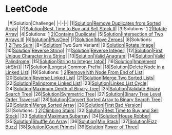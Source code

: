 # LeetCode
&nbsp;
|#|Solution|Challenge|
|-|-|-|
|1|[Solution](Array/RemoveDuplicatesFromSortedArray.java)|[Remove Duplicates from Sorted Array](https://leetcode.com/explore/interview/card/top-interview-questions-easy/92/array/727/)|
|2|[Solution](Array/BuySellStock.java)|[Best Time to Buy and Sell Stock II](https://leetcode.com/explore/interview/card/top-interview-questions-easy/92/array/564/)|
|3|Solutions: [1](Array/RotateArray.java#L1)&nbsp;[2](Array/RotateArray.java#L14)|[Rotate Array](https://leetcode.com/explore/interview/card/top-interview-questions-easy/92/array/646/)|
|4|Solutions: [1](Array/ContainsDuplicate.java#L1)&nbsp;[2](Array/ContainsDuplicate.java#L16)|[Contains Duplicate](https://leetcode.com/explore/interview/card/top-interview-questions-easy/92/array/578/)|
|5|[Solution](Array/IntersectionTwoArrays.java)|[Intersection of Two Arrays II](https://leetcode.com/explore/interview/card/top-interview-questions-easy/92/array/674/)|
|6|[Solution](Array/PlusOne.java)|[PlusOne](https://leetcode.com/explore/interview/card/top-interview-questions-easy/92/array/559/)|
|7|[Solution](Array/MoveZeroes.java)|[Move Zeroes](https://leetcode.com/explore/interview/card/top-interview-questions-easy/92/array/567/)|
|8|Solutions: [1](Array/TwoSum.java#L1)&nbsp;[2](Array/TwoSum.java#L14)|[Two Sum](https://leetcode.com/explore/interview/card/top-interview-questions-easy/92/array/546/)|
|8*|[Solution](Array/TwoSumVariant.java)|Two Sum Variant|
|9|[Solution](Array/RotateImage.java)|[Rotate Image](https://leetcode.com/explore/featured/card/top-interview-questions-easy/92/array/770/)|
|10|[Solution](Strings/ReverseString.java)|[Reverse String](https://leetcode.com/explore/featured/card/top-interview-questions-easy/127/strings/879/)|
|11|[Solution](Strings/ReverseInteger.java)|[Reverse Integer](https://leetcode.com/explore/featured/card/top-interview-questions-easy/127/strings/880/)|
|12|[Solution](Strings/FirstUniqueChar.java)|[First Unique Character in a String](https://leetcode.com/explore/featured/card/top-interview-questions-easy/127/strings/881/)|
|13|[Solution](Strings/ValidAnagram.java)|[Valid Anagram](https://leetcode.com/explore/featured/card/top-interview-questions-easy/127/strings/882/)|
|14|[Solution](Strings/ValidPalindrome.java)|[Valid Palindrome](https://leetcode.com/explore/featured/card/top-interview-questions-easy/127/strings/883/)|
|15|[Solution](Strings/Atoi.java)|[String to Integer (atoi)](https://leetcode.com/explore/featured/card/top-interview-questions-easy/127/strings/884/)|
|16|[Solution](Strings/strStr.java)|[Implement strStr()](https://leetcode.com/explore/featured/card/top-interview-questions-easy/127/strings/885/)|
|17|[Solution](Strings/LongestCommonPrefix.java)|[Longest Common Prefix](https://leetcode.com/explore/featured/card/top-interview-questions-easy/127/strings/887/)|
|18|[Solution](LinkedList/DeleteNode.java)|[Delete Node in a Linked List](https://leetcode.com/explore/featured/card/top-interview-questions-easy/93/linked-list/553/)|
|19|Solutions: [1](LinkedList/RemoveNthNode.java#L11)&nbsp;[2](LinkedList/RemoveNthNode.java#L40)|[Remove Nth Node From End of List](https://leetcode.com/explore/featured/card/top-interview-questions-easy/93/linked-list/603/)|
|20|[Solution](LinkedList/ReverseLinkedList.java)|[Reverse Linked List](https://leetcode.com/explore/featured/card/top-interview-questions-easy/93/linked-list/560/)|
|21|[Solution](LinkedList/MergeTwoSortedLists.java)|[Merge Two Sorted Lists](https://leetcode.com/explore/featured/card/top-interview-questions-easy/93/linked-list/771/)|
|22|[Solution](LinkedList/PalindromeLinkedList.java)|[Palindrome Linked List](https://leetcode.com/explore/interview/card/top-interview-questions-easy/93/linked-list/772/)|
|23|[Solution](LinkedList/LinkedListCycle.java)|[Linked List Cycle](https://leetcode.com/explore/interview/card/top-interview-questions-easy/93/linked-list/773/)|
|24|[Solution](Trees/MaxDepth.java)|[Maximum Depth of Binary Tree](https://leetcode.com/explore/interview/card/top-interview-questions-easy/94/trees/555/)|
|25|[Solution](Trees/ValidBST.java)|[Validate Binary Search Tree](https://leetcode.com/explore/interview/card/top-interview-questions-easy/94/trees/625/)|
|26|[Solution](Trees/SymmetricTree.java)|[Symmetric Tree](https://leetcode.com/explore/interview/card/top-interview-questions-easy/94/trees/627/)|
|27|[Solution](Trees/LevelOrderTraversal.java)|[Binary Tree Level Order Traversal](https://leetcode.com/explore/interview/card/top-interview-questions-easy/94/trees/628/)|
|28|[Solution](Trees/ConvertArrayBST.java)|[Convert Sorted Array to Binary Search Tree](https://leetcode.com/explore/interview/card/top-interview-questions-easy/94/trees/631/)|
|29|[Solution](Sorting/MergeSortedArray.java)|[Merge Sorted Array](https://leetcode.com/explore/interview/card/top-interview-questions-easy/96/sorting-and-searching/587/)|
|30|[Solution](Sorting/FirstBadVersion.java)|[First Bad Version](https://leetcode.com/explore/interview/card/top-interview-questions-easy/96/sorting-and-searching/774/)|
|31|Solutions: [1](DynamicProgramming/ClimbingStairs.java#L1) [2](DynamicProgramming/ClimbingStairs.java#L11)|[Climbing Stairs](https://leetcode.com/explore/interview/card/top-interview-questions-easy/97/dynamic-programming/569/)|
|32|[Solution](DynamicProgramming/BestTimeBuySellStock.java)|[Best Time to Buy and Sell Stock](https://leetcode.com/explore/interview/card/top-interview-questions-easy/97/dynamic-programming/572/)|
|33|[Solution](DynamicProgramming/MaximumSubarray.java)|[Maximum Subarray](https://leetcode.com/explore/interview/card/top-interview-questions-easy/97/dynamic-programming/566/)|
|34|[Solution](DynamicProgramming/HouseRobber.java)|[House Robber](https://leetcode.com/explore/interview/card/top-interview-questions-easy/97/dynamic-programming/576/)|
|35|[Solution](Design/ShuffleAnArray.java)|[Shuffle An Array](https://leetcode.com/explore/interview/card/top-interview-questions-easy/98/design/670/)|
|36|[Solution](Design/MinStack.java)|[Min Stack](https://leetcode.com/explore/interview/card/top-interview-questions-easy/98/design/562/)|
|37|[Solution](Math/FizzBuzz.java)|[Fizz Buzz](https://leetcode.com/explore/interview/card/top-interview-questions-easy/102/math/743/)|
|38|[Solution](Math/CountPrimes.java)|[Count Primes](https://leetcode.com/explore/interview/card/top-interview-questions-easy/102/math/744/)|
|39|[Solution](Math/PowerOfThree.java)|[Power of Three](https://leetcode.com/explore/interview/card/top-interview-questions-easy/102/math/745/)|
